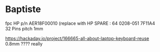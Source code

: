 # Baptiste
fpc HP p/n AER18F00010 (replace with HP SPARE : 64 0208-051 7F11A4\
32 Pins pitch 1mm

https://hackaday.io/project/166665-all-about-laptop-keyboard-reuse
0.8mm ???? really
